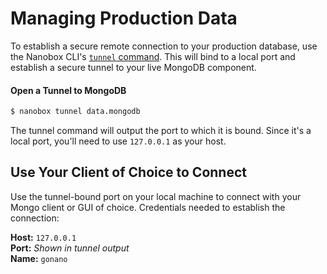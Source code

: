 # Managing Production Data
To establish a secure remote connection to your production database, use the Nanobox CLI's [`tunnel` command](https://docs.nanobox.io/cli/tunnel/). This will bind to a local port and establish a secure tunnel to your live MongoDB component.

#### Open a Tunnel to MongoDB
```bash
$ nanobox tunnel data.mongodb
```

The tunnel command will output the port to which it is bound. Since it's a local port, you'll need to use `127.0.0.1` as your host.

## Use Your Client of Choice to Connect
Use the tunnel-bound port on your local machine to connect with your Mongo client or GUI of choice. Credentials needed to establish the connection:

**Host:** `127.0.0.1`  
**Port:** *Shown in tunnel output*  
**Name:** `gonano`  
